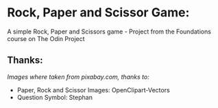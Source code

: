 # Rock, Paper and Scissor Game:

A simple Rock, Paper and Scissors game - Project from the Foundations course on The Odin Project

## Thanks:
*Images where taken from pixabay.com, thanks to:*
- Paper, Rock and Scissor Images: OpenClipart-Vectors
- Question Symbol: Stephan
